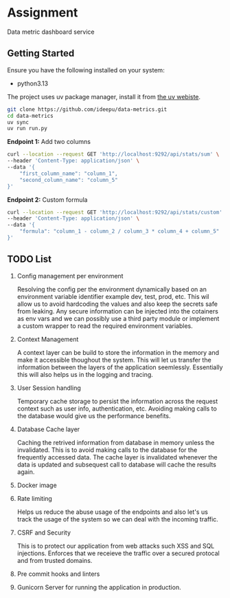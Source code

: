 # Assignment

Data metric dashboard service

## Getting Started

Ensure you have the following installed on your system:

- python3.13

The project uses uv package manager, install it from [the uv webiste](https://docs.astral.sh/uv/).

```bash
git clone https://github.com/ideepu/data-metrics.git
cd data-metrics
uv sync
uv run run.py
```

**Endpoint 1:** Add two columns

```bash
curl --location --request GET 'http://localhost:9292/api/stats/sum' \
--header 'Content-Type: application/json' \
--data '{
    "first_column_name": "column_1",
    "second_column_name": "column_5"
}'
```

**Endpoint 2:** Custom formula

```bash
curl --location --request GET 'http://localhost:9292/api/stats/custom' \
--header 'Content-Type: application/json' \
--data '{
    "formula": "column_1 - column_2 / column_3 * column_4 + column_5"
}'
```

## TODO List

1. Config management per environment

    Resolving the config per the environment dynamically based on an environment variable identifier example dev, test, prod, etc. This wil allow us to avoid hardcoding the values and also keep the secrets safe from leaking.
    Any secure information can be injected into the cotainers as env vars and we can possibly use a third party module or implement a custom wrapper to read the required environment variables.
2. Context Management

    A context layer can be build to store the information in the memory and make it accessible thoughout the system. This will let us transfer the information between the layers of the application seemlessly.
    Essentially this will also helps us in the logging and tracing.
3. User Session handling

    Temporary cache storage to persist the information across the request context such as user info, authentication, etc. Avoiding making calls to the database would give us the performance benefits.
4. Database Cache layer

    Caching the retrived information from database in memory unless the invalidated. This is to avoid making calls to the database for the frequently accessed data. The cache layer is invalidated whenever the data is updated and subsequest call to database will cache the results again.
5. Docker image
6. Rate limiting

    Helps us reduce the abuse usage of the endpoints and also let's us track the usage of the system so we can deal with the incoming traffic.
7. CSRF and Security

    This is to protect our application from web attacks such XSS and SQL injections. Enforces that we receieve the traffic over a secured protocal and from trusted domains.
8. Pre commit hooks and linters
9. Gunicorn
    Server for running the application in production.
